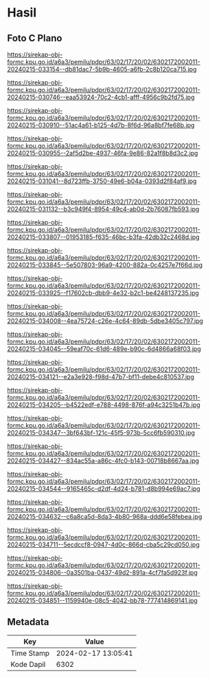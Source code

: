 # Hasil

## Foto C Plano

https://sirekap-obj-formc.kpu.go.id/a6a3/pemilu/pdpr/63/02/17/20/02/6302172002011-20240215-033154--db81dac7-5b9b-4605-a6fb-2c8b120ca715.jpg

https://sirekap-obj-formc.kpu.go.id/a6a3/pemilu/pdpr/63/02/17/20/02/6302172002011-20240215-030746--eaa53924-70c2-4cb1-afff-4956c9b2fd75.jpg

https://sirekap-obj-formc.kpu.go.id/a6a3/pemilu/pdpr/63/02/17/20/02/6302172002011-20240215-030910--51ac4a61-b125-4d7b-8f6d-96a8bf7fe68b.jpg

https://sirekap-obj-formc.kpu.go.id/a6a3/pemilu/pdpr/63/02/17/20/02/6302172002011-20240215-030955--2af5d2be-4937-46fa-9e86-82a1f8b8d3c2.jpg

https://sirekap-obj-formc.kpu.go.id/a6a3/pemilu/pdpr/63/02/17/20/02/6302172002011-20240215-031041--8d723ffb-3750-49e6-b04a-0393d2f84af9.jpg

https://sirekap-obj-formc.kpu.go.id/a6a3/pemilu/pdpr/63/02/17/20/02/6302172002011-20240215-031132--b3c949f4-8954-49c4-ab0d-2b76087fb593.jpg

https://sirekap-obj-formc.kpu.go.id/a6a3/pemilu/pdpr/63/02/17/20/02/6302172002011-20240215-033807--01953185-f635-46bc-b3fa-42db32c2468d.jpg

https://sirekap-obj-formc.kpu.go.id/a6a3/pemilu/pdpr/63/02/17/20/02/6302172002011-20240215-033845--5e507803-96a9-4200-882a-0c4257e7f66d.jpg

https://sirekap-obj-formc.kpu.go.id/a6a3/pemilu/pdpr/63/02/17/20/02/6302172002011-20240215-033925--f17602cb-dbb9-4e32-b2c1-be4248137235.jpg

https://sirekap-obj-formc.kpu.go.id/a6a3/pemilu/pdpr/63/02/17/20/02/6302172002011-20240215-034008--4ea75724-c26e-4c64-89db-5dbe3405c797.jpg

https://sirekap-obj-formc.kpu.go.id/a6a3/pemilu/pdpr/63/02/17/20/02/6302172002011-20240215-034045--59eaf70c-61d6-489e-b90c-6d4866a68f03.jpg

https://sirekap-obj-formc.kpu.go.id/a6a3/pemilu/pdpr/63/02/17/20/02/6302172002011-20240215-034121--e2a3e928-f98d-47b7-bf11-debe4c810537.jpg

https://sirekap-obj-formc.kpu.go.id/a6a3/pemilu/pdpr/63/02/17/20/02/6302172002011-20240215-034205--b4522edf-e788-4498-876f-a94c3251b47b.jpg

https://sirekap-obj-formc.kpu.go.id/a6a3/pemilu/pdpr/63/02/17/20/02/6302172002011-20240215-034347--3bf643bf-121c-45f5-973b-5cc6fb590310.jpg

https://sirekap-obj-formc.kpu.go.id/a6a3/pemilu/pdpr/63/02/17/20/02/6302172002011-20240215-034427--834ac55a-a86c-4fc0-b143-00718b8667aa.jpg

https://sirekap-obj-formc.kpu.go.id/a6a3/pemilu/pdpr/63/02/17/20/02/6302172002011-20240215-034544--9165465c-d2df-4d24-b781-d8b994e69ac7.jpg

https://sirekap-obj-formc.kpu.go.id/a6a3/pemilu/pdpr/63/02/17/20/02/6302172002011-20240215-034632--c6a8ca5d-8da3-4b80-968a-ddd6e58febea.jpg

https://sirekap-obj-formc.kpu.go.id/a6a3/pemilu/pdpr/63/02/17/20/02/6302172002011-20240215-034711--5ecdccf8-0947-4d0c-866d-cba5c29cd050.jpg

https://sirekap-obj-formc.kpu.go.id/a6a3/pemilu/pdpr/63/02/17/20/02/6302172002011-20240215-034806--0a3501ba-0437-49d2-891a-4cf7fa5d923f.jpg

https://sirekap-obj-formc.kpu.go.id/a6a3/pemilu/pdpr/63/02/17/20/02/6302172002011-20240215-034851--1159940e-08c5-4042-bb78-777414869141.jpg


## Metadata

| Key        | Value               |
| ---------- | ------------------- |
| Time Stamp | 2024-02-17 13:05:41 |
| Kode Dapil | 6302                |



